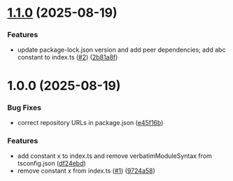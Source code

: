 # [1.1.0](https://github.com/ShlomoNus/sn-types-general/compare/v1.0.0...v1.1.0) (2025-08-19)


### Features

* update package-lock.json version and add peer dependencies; add abc constant to index.ts ([#2](https://github.com/ShlomoNus/sn-types-general/issues/2)) ([2b81a8f](https://github.com/ShlomoNus/sn-types-general/commit/2b81a8f28a07026fad77ecc71064ce77ef21ef8b))

# 1.0.0 (2025-08-19)


### Bug Fixes

* correct repository URLs in package.json ([e45f16b](https://github.com/ShlomoNus/sn-types-general/commit/e45f16b29a7a0c606cc794083aab034e1a25c1d1))


### Features

* add constant x to index.ts and remove verbatimModuleSyntax from tsconfig.json ([df24ebd](https://github.com/ShlomoNus/sn-types-general/commit/df24ebd561d688799c01ab1d7b6ddf0b3ca421c6))
* remove constant x from index.ts ([#1](https://github.com/ShlomoNus/sn-types-general/issues/1)) ([9724a58](https://github.com/ShlomoNus/sn-types-general/commit/9724a5871b0d3c012c9a1e54bf27f6fcf1e5902d))
